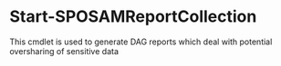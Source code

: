 # Start-SPOSAMReportCollection
This cmdlet is used to generate DAG reports which deal with potential oversharing of sensitive data
